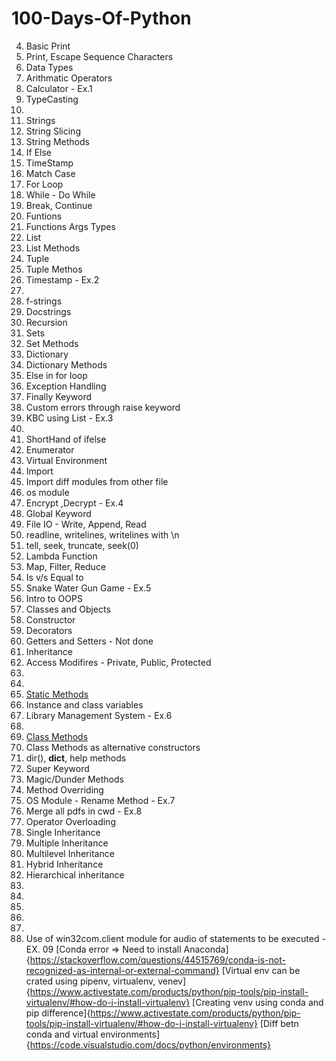 # 100-Days-Of-Python

4. Basic Print
5. Print, Escape Sequence Characters
6. Data Types
7. Arithmatic Operators
8. Calculator - Ex.1
9. TypeCasting
10.
11. Strings
12. String Slicing
13. String Methods
14. If Else
15. TimeStamp
16. Match Case
17. For Loop
18. While - Do While
19. Break, Continue
20. Funtions
21. Functions Args Types
22. List
23. List Methods
24. Tuple
25. Tuple Methos
26. Timestamp - Ex.2
27.
28. f-strings
29. Docstrings
30. Recursion
31. Sets
32. Set Methods
33. Dictionary
34. Dictionary Methods
35. Else in for loop
36. Exception Handling
37. Finally Keyword
38. Custom errors through raise keyword
39. KBC using List - Ex.3
40.
41. ShortHand of ifelse
42. Enumerator
43. Virtual Environment
44. Import
45. Import diff modules from other file
46. os module
47. Encrypt ,Decrypt - Ex.4
48. Global Keyword
49. File IO - Write, Append, Read
50. readline, writelines, writelines with \n
51. tell, seek, truncate, seek(0)
52. Lambda Function
53. Map, Filter, Reduce
54. Is v/s Equal to
55. Snake Water Gun Game - Ex.5
56. Intro to OOPS
57. Classes and Objects
58. Constructor
59. Decorators
60. Getters and Setters - Not done
61. Inheritance
62. Access Modifires - Private, Public, Protected
63.
64.
65. [Static Methods](https://www.tutorialsteacher.com/python/staticmethod-decorator)
66. Instance and class variables
67. Library Management System - Ex.6
68.
69. [Class Methods](https://www.tutorialsteacher.com/python/classmethod-decorator)
70. Class Methods as alternative constructors
71. dir(), __dict__, help methods
72. Super Keyword
73. Magic/Dunder Methods
74. Method Overriding
75. OS Module - Rename Method - Ex.7
76. Merge all pdfs in cwd - Ex.8
77. Operator Overloading
78. Single Inheritance
79. Multiple Inheritance
80. Multilevel Inheritance
81. Hybrid Inheritance
82. Hierarchical inheritance
83.
84.
85.
86.
87.
88. Use of win32com.client module for audio of statements to be executed  -  EX. 09
[Conda error => Need to install Anaconda]{https://stackoverflow.com/questions/44515769/conda-is-not-recognized-as-internal-or-external-command}
[Virtual env can be crated using pipenv, virtualenv, venev]{https://www.activestate.com/products/python/pip-tools/pip-install-virtualenv/#how-do-i-install-virtualenv}
[Creating venv using conda and pip difference]{https://www.activestate.com/products/python/pip-tools/pip-install-virtualenv/#how-do-i-install-virtualenv}
[Diff betn conda and virtual environments]{https://code.visualstudio.com/docs/python/environments}

